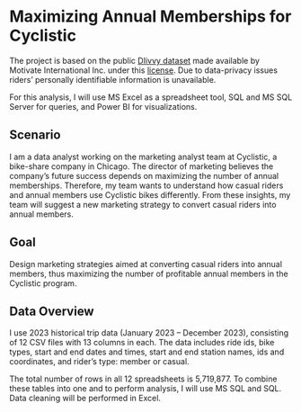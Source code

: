# Maximizing Annual Memberships for Cyclistic

 The project is based on the public [DIivvy dataset](https://divvy-tripdata.s3.amazonaws.com/index.html) made available by Motivate International Inc. under this [license](https://divvybikes.com/data-license-agreement). Due to data-privacy issues riders’ personally identifiable information is unavailable.

 For this analysis, I will use MS Excel as a spreadsheet tool, SQL and MS SQL Server for queries, and Power BI for visualizations. 

## Scenario
I am a data analyst working on the marketing analyst team at Cyclistic, a bike-share company in Chicago. The director of marketing believes the company’s future success depends on maximizing the number of annual memberships. Therefore, my team wants to understand how casual riders and annual members use Cyclistic bikes differently. From these insights, my team will suggest a new marketing strategy to convert casual riders into annual members. 

## Goal
Design marketing strategies aimed at converting casual riders into annual members, thus maximizing the number of profitable annual members in the Cyclistic program.

## Data Overview
I use 2023 historical trip data (January 2023 – December 2023), consisting of 12 CSV files with 13 columns in each. The data includes ride ids, bike types, start and end dates and times, start and end station names, ids and coordinates, and rider’s type: member or casual.

The total number of rows in all 12 spreadsheets is 5,719,877. To combine these tables into one and to perform analysis, I will use MS SQL and SQL. Data cleaning will be performed in Excel.
